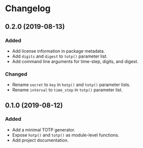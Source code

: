 Changelog
=========

0.2.0 (2019-08-13)
------------------

### Added

- Add license information in package metadata.
- Add `digits` and `digest` to `totp()` parameter list.
- Add command line arguments for time-step, digits, and digest.

### Changed

- Rename `secret` to `key` in `hotp()` and `totp()` parameter lists.
- Rename `interval` to `time_step` in `totp()` parameter list.


0.1.0 (2019-08-12)
------------------

### Added

- Add a minimal TOTP generator.
- Expose `hotp()` and `totp()` as module-level functions.
- Add project documentation.
